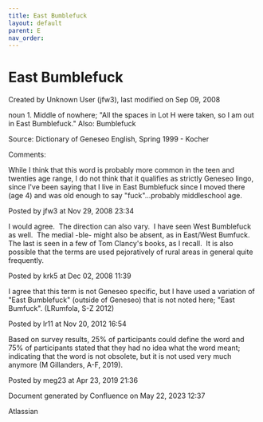 ```yaml
---
title: East Bumblefuck
layout: default
parent: E
nav_order:
---
```


# East Bumblefuck

Created by  Unknown User (jfw3), last modified on Sep 09, 2008

noun 1. Middle of nowhere; &quot;All the spaces in Lot H were taken, so I am out in East Bumblefuck.&quot; Also: Bumblefuck

Source: Dictionary of Geneseo English, Spring 1999 - Kocher

Comments:

While I think that this word is probably more common in the teen and twenties age range, I do not think that it qualifies as strictly Geneseo lingo, since I've been saying that I live in East Bumblefuck since I moved there (age 4) and was old enough to say &quot;fuck&quot;...probably middleschool age. 

Posted by jfw3 at Nov 29, 2008 23:34

I would agree.  The direction can also vary.  I have seen West Bumblefuck as well.  The medial -ble- might also be absent, as in East/West Bumfuck.  The last is seen in a few of Tom Clancy's books, as I recall.  It is also possible that the terms are used pejoratively of rural areas in general quite frequently.

Posted by krk5 at Dec 02, 2008 11:39

I agree that this term is not Geneseo specific, but I have used a variation of &quot;East Bumblefuck&quot; (outside of Geneseo) that is not noted here; &quot;East Bumfuck&quot;. (LRumfola, S-Z 2012) 

Posted by lr11 at Nov 20, 2012 16:54

Based on survey results, 25% of participants could define the word and 75% of participants stated that they had no idea what the word meant; indicating that the word is not obsolete, but it is not used very much anymore (M Gillanders, A-F, 2019).

Posted by meg23 at Apr 23, 2019 21:36

Document generated by Confluence on May 22, 2023 12:37

Atlassian
